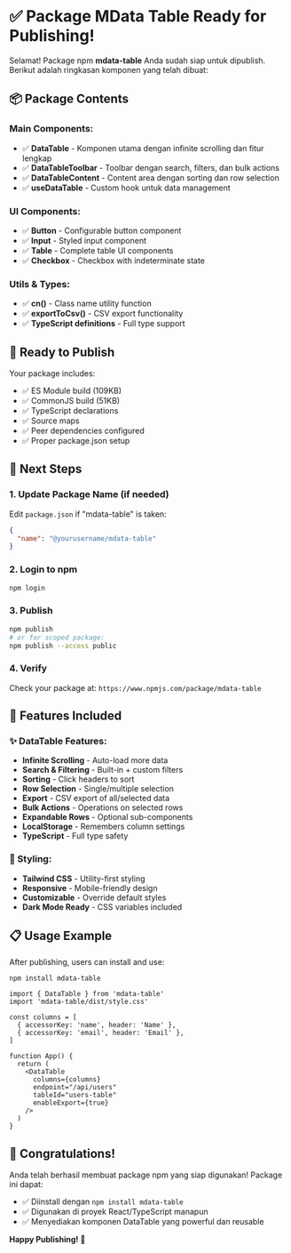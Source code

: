 # ✅ Package MData Table Ready for Publishing!

Selamat! Package npm **mdata-table** Anda sudah siap untuk dipublish. Berikut adalah ringkasan komponen yang telah dibuat:

## 📦 Package Contents

### Main Components:
- ✅ **DataTable** - Komponen utama dengan infinite scrolling dan fitur lengkap
- ✅ **DataTableToolbar** - Toolbar dengan search, filters, dan bulk actions
- ✅ **DataTableContent** - Content area dengan sorting dan row selection
- ✅ **useDataTable** - Custom hook untuk data management

### UI Components:
- ✅ **Button** - Configurable button component
- ✅ **Input** - Styled input component
- ✅ **Table** - Complete table UI components
- ✅ **Checkbox** - Checkbox with indeterminate state

### Utils & Types:
- ✅ **cn()** - Class name utility function
- ✅ **exportToCsv()** - CSV export functionality
- ✅ **TypeScript definitions** - Full type support

## 🚀 Ready to Publish

Your package includes:
- ✅ ES Module build (109KB)
- ✅ CommonJS build (51KB)
- ✅ TypeScript declarations
- ✅ Source maps
- ✅ Peer dependencies configured
- ✅ Proper package.json setup

## 📝 Next Steps

### 1. Update Package Name (if needed)
Edit `package.json` if "mdata-table" is taken:
```json
{
  "name": "@yourusername/mdata-table"
}
```

### 2. Login to npm
```bash
npm login
```

### 3. Publish
```bash
npm publish
# or for scoped package:
npm publish --access public
```

### 4. Verify
Check your package at: `https://www.npmjs.com/package/mdata-table`

## 💫 Features Included

### ✨ DataTable Features:
- **Infinite Scrolling** - Auto-load more data
- **Search & Filtering** - Built-in + custom filters
- **Sorting** - Click headers to sort
- **Row Selection** - Single/multiple selection
- **Export** - CSV export of all/selected data
- **Bulk Actions** - Operations on selected rows
- **Expandable Rows** - Optional sub-components
- **LocalStorage** - Remembers column settings
- **TypeScript** - Full type safety

### 🎨 Styling:
- **Tailwind CSS** - Utility-first styling
- **Responsive** - Mobile-friendly design
- **Customizable** - Override default styles
- **Dark Mode Ready** - CSS variables included

## 📋 Usage Example

After publishing, users can install and use:

```bash
npm install mdata-table
```

```tsx
import { DataTable } from 'mdata-table'
import 'mdata-table/dist/style.css'

const columns = [
  { accessorKey: 'name', header: 'Name' },
  { accessorKey: 'email', header: 'Email' },
]

function App() {
  return (
    <DataTable
      columns={columns}
      endpoint="/api/users"
      tableId="users-table"
      enableExport={true}
    />
  )
}
```

## 🎉 Congratulations!

Anda telah berhasil membuat package npm yang siap digunakan! Package ini dapat:
- ✅ Diinstall dengan `npm install mdata-table`
- ✅ Digunakan di proyek React/TypeScript manapun
- ✅ Menyediakan komponen DataTable yang powerful dan reusable

**Happy Publishing! 🚀**

